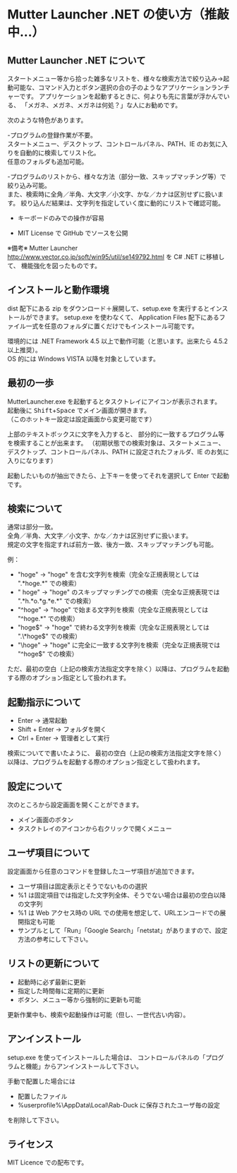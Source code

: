 # Mutter Launcher .NET の使い方（推敲中...）

## Mutter Launcher .NET について

スタートメニュー等から拾った雑多なリストを、様々な検索方法で絞り込み→起動可能な、コマンド入力とボタン選択の合の子のようなアプリケーションランチャーです。
アプリケーションを起動するときに、何よりも先に言葉が浮かんでいる、
「メガネ、メガネ、メガネは何処？」な人にお勧めです。

次のような特色があります。

-プログラムの登録作業が不要。  
スタートメニュー、デスクトップ、コントロールパネル、PATH、IE のお気に入りを自動的に検索してリスト化。  
任意のフォルダも追加可能。

-プログラムのリストから、様々な方法（部分一致、スキップマッチング等）で絞り込み可能。  
また、検索時に全角／半角、大文字／小文字、かな／カナは区別せずに扱います。  絞り込んだ結果は、文字列を指定していく度に動的にリストで確認可能。

- キーボードのみでの操作が容易

- MIT License で GitHub でソースを公開

※備考※
Mutter Launcher http://www.vector.co.jp/soft/win95/util/se149792.html を C# .NET に移植して、
機能強化を図ったものです。


## インストールと動作環境

dist 配下にある zip をダウンロード＋展開して、setup.exe を実行するとインストールができます。
setup.exe を使わなくて、
Application Files 配下にあるファイル一式を任意のフォルダに置くだけでもインストール可能です。

環境的には .NET Framework 4.5 以上で動作可能（と思います。出来たら 4.5.2 以上推奨）。  
OS 的には Windows VISTA 以降を対象としています。

## 最初の一歩

MutterLauncher.exe を起動するとタスクトレイにアイコンが表示されます。  
起動後に <kbd>Shift</kbd>+<kbd>Space</kbd> でメイン画面が開きます。  
（このホットキー設定は設定画面から変更可能です）

上部のテキストボックスに文字を入力すると、
部分的に一致するプログラム等を検索することが出来ます。
（初期状態での検索対象は、スタートメニュー、デスクトップ、コントロールパネル、PATH に設定されたフォルダ、IE のお気に入りになります）  

起動したいものが抽出できたら、上下キーを使ってそれを選択して Enter で起動です。

## 検索について

通常は部分一致。  
全角／半角、大文字／小文字、かな／カナは区別せずに扱います。  
規定の文字を指定すれば前方一致、後方一致、スキップマッチングも可能。  

例：
- "hoge" → "hoge" を含む文字列を検索（完全な正規表現としては ".\*hoge.\*" での検索）
- " hoge" → "hoge" のスキップマッチングでの検索（完全な正規表現では ".\*h.\*o.\*g.\*e.\*" での検索）
- "^hoge" → "hoge" で始まる文字列を検索（完全な正規表現としては "^hoge.\*" での検索）
- "hoge$" → "hoge" で終わる文字列を検索（完全な正規表現としては ".\*hoge$" での検索）
- "\hoge" → "hoge" に完全に一致する文字列を検索（完全な正規表現では "^hoge$" での検索）

ただ、最初の空白（上記の検索方法指定文字を除く）以降は、プログラムを起動する際のオプション指定として扱われます。

## 起動指示について

- Enter → 通常起動
- Shift + Enter → フォルダを開く
- Ctrl + Enter → 管理者として実行

検索についてで書いたように、
最初の空白（上記の検索方法指定文字を除く）以降は、プログラムを起動する際のオプション指定として扱われます。

## 設定について

次のところから設定画面を開くことができます。
- メイン画面のボタン
- タスクトレイのアイコンから右クリックで開くメニュー

## ユーザ項目について

設定画面から任意のコマンドを登録したユーザ項目が追加できます。  

- ユーザ項目は固定表示とそうでないものの選択  
- %1 は固定項目では指定した文字列全体、そうでない場合は最初の空白以降の文字列
- %1 は Web アクセス時の URL での使用を想定して、URLエンコードでの展開指定も可能
- サンプルとして「Run」「Google Search」「netstat」がありますので、設定方法の参考にして下さい。

## リストの更新について

- 起動時に必ず最新に更新
- 指定した時間毎に定期的に更新
- ボタン、メニュー等から強制的に更新も可能

更新作業中も、検索や起動操作は可能（但し、一世代古い内容）。

## アンインストール

setup.exe を使ってインストールした場合は、
コントロールパネルの「プログラムと機能」からアンインストールして下さい。

手動で配置した場合には
- 配置したファイル
- %userprofile%\AppData\Local\Rab-Duck に保存されたユーザ毎の設定

を削除して下さい。

## ライセンス

MIT Licence での配布です。


